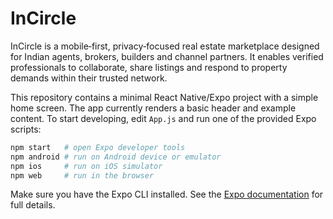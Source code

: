 # InCircle

InCircle is a mobile‑first, privacy‑focused real estate marketplace designed for
Indian agents, brokers, builders and channel partners. It enables verified
professionals to collaborate, share listings and respond to property demands
within their trusted network.

This repository contains a minimal React Native/Expo project with a simple home
screen. The app currently renders a basic header and example content. To start
developing, edit `App.js` and run one of the provided Expo scripts:

```bash
npm start   # open Expo developer tools
npm android # run on Android device or emulator
npm ios     # run on iOS simulator
npm web     # run in the browser
```

Make sure you have the Expo CLI installed. See the [Expo documentation](https://docs.expo.dev) for full details.
